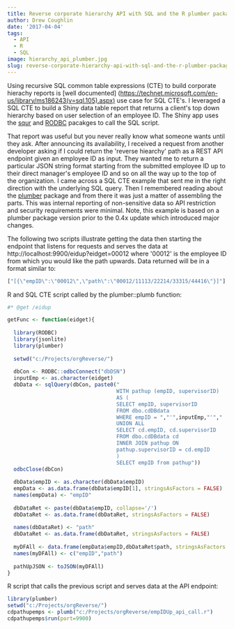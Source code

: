 ```yaml
---
title: Reverse corporate hierarchy API with SQL and the R plumber package
author: Drew Coughlin
date: '2017-04-04'
tags:
  - API
  - R
  - SQL
image: hierarchy_api_plumber.jpg
slug: reverse-corporate-hierarchy-api-with-sql-and-the-r-plumber-package
---
```


Using recursive SQL common table expressions (CTE) to build corporate hierachy reports is [well documented] (https://technet.microsoft.com/en-us/library/ms186243(v=sql.105).aspx) use case for SQL CTE's. I leveraged a SQL CTE to build a Shiny data table report that returns a client's top down hierarchy based on user selection of an employee ID. The Shiny app uses the [squr](https://github.com/smbache/squr) and [RODBC](https://cran.r-project.org/web/packages/RODBC/index.html) pacakges to call the SQL script. 

That report was useful but you never really know what someone wants until they ask.  After announcing its availability, I received a request from another developer asking if I could return the 'reverse hiearchy' path as a REST API endpoint given an employee ID as input.  They wanted me to return a particular JSON string format starting from the submitted employee ID up to their direct manager's employee ID and so on all the way up to the top of the organization.  I came across a SQL CTE example that sent me in the right direction with the underlying SQL query.  Then I remembered reading about the [plumber](https://cran.r-project.org/web/packages/plumber/index.html) package and from there it was just a matter of assembling the parts.  This was internal reporting of non-sensitive data so API restriction and security requirements were minimal.  Note, this example is based on a plumber package version prior to the 0.4x update which introduced major changes.

The following two scripts illustrate getting the data then starting the endpoint that listens for requests and serves the data at http://localhost:9900/eidup?eidget=00012 where '00012' is the employee ID from which you would like the path upwards.  Data returned will be in a format similar to:
```r
["[{\"empID\":\"00012\",\"path\":\"00012/11113/22214/33315/44416\"}]"]

```

R and SQL CTE script called by the plumber::plumb function:
```r
#* @get /eidup

getFunc <- function(eidget){
  
  library(RODBC)
  library(jsonlite)
  library(plumber)
  
  setwd("c:/Projects/orgReverse/")
  
  dbCon <- RODBC::odbcConnect("dbDSN")
  inputEmp <- as.character(eidget)
  dbData <- sqlQuery(dbCon, paste0("
                                   WITH pathup (empID, supervisorID)
                                   AS (
                                   SELECT empID, supervisorID
                                   FROM dbo.cdDBdata
                                   WHERE empID = ","'",inputEmp,"'","
                                   UNION ALL
                                   SELECT cd.empID, cd.supervisorID
                                   FROM dbo.cdDBdata cd
                                   INNER JOIN pathup ON
                                   pathup.supervisorID = cd.empID
                                   )
                                   SELECT empID from pathup"))
  odbcClose(dbCon)
  
  dbData$empID <- as.character(dbData$empID)
  empData <- as.data.frame(dbData$empID[1], stringsAsFactors = FALSE)
  names(empData) <- "empID"
  
  dbDataRet <- paste(dbData$empID, collapse='/')
  dbDataRet <- as.data.frame(dbDataRet, stringsAsFactors = FALSE)
  
  names(dbDataRet) <- "path"
  dbDataRet <- as.data.frame(dbDataRet, stringsAsFactors = FALSE)
  
  myDFAll <- data.frame(empData$empID,dbDataRet$path, stringsAsFactors = FALSE)
  names(myDFAll) <- c("empID","path")
  
  pathUpJSON <- toJSON(myDFAll)
}
```

R script that calls the previous script and serves data at the API endpoint:
```r
library(plumber)
setwd("c:/Projects/orgReverse/")
cdpathupemps <- plumb("c:/Projects/orgReverse/empIDUp_api_call.r") 
cdpathupemps$run(port=9900)
```
